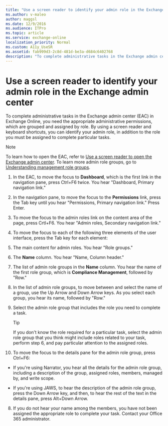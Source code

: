 ```yaml
---
title: "Use a screen reader to identify your admin role in the Exchange admin center"
ms.author: v-maleo
author: maggsl
ms.date: 12/9/2016
ms.audience: ITPro
ms.topic: article
ms.service: exchange-online
localization_priority: Normal
ms.custom: A11y_UseSR
ms.assetid: fab999d3-2c8d-481d-be3a-d684c6402768
description: "To complete administrative tasks in the Exchange admin center (EAC) in Exchange Online, you need the appropriate administrative permissions, which are grouped and assigned by role. By using a screen reader and keyboard shortcuts, you can identify your admin role, in addition to the role you must be assigned to complete particular tasks."
---
```


# Use a screen reader to identify your admin role in the Exchange admin center

To complete administrative tasks in the Exchange admin center (EAC) in Exchange Online, you need the appropriate administrative permissions, which are grouped and assigned by role. By using a screen reader and keyboard shortcuts, you can identify your admin role, in addition to the role you must be assigned to complete particular tasks.
  
> [!NOTE]
> To learn how to open the EAC, refer to [Use a screen reader to open the Exchange admin center](use-screen-reader-to-open-exchange-admin-center.md). To learn more admin role groups, go to [Understanding management role groups](https://go.microsoft.com/fwlink/?LinkId=798789). 
  
1. In the EAC, to move the focus to **Dashboard**, which is the first link in the navigation pane, press Ctrl+F6 twice. You hear "Dashboard, Primary navigation link." 
    
2. In the navigation pane, to move the focus to the **Permissions** link, press the Tab key until you hear "Permissions, Primary navigation link." Press Enter. 
    
3. To move the focus to the admin roles link on the content area of the page, press Crtl+F6. You hear "Admin roles, Secondary navigation link."
    
4. To move the focus to each of the following three elements of the user interface, press the Tab key for each element:
    
1. The main content for admin roles. You hear "Role groups."
    
2. The **Name** column. You hear "Name, Column header." 
    
3. The list of admin role groups in the **Name** column. You hear the name of the first role group, which is **Compliance Management**, followed by "Row." 
    
5. In the list of admin role groups, to move between and select the name of a group, use the Up Arrow and Down Arrow keys. As you select each group, you hear its name, followed by "Row."
    
6. Select the admin role group that includes the role you need to complete a task. 
    
    > [!TIP]
    > If you don't know the role required for a particular task, select the admin role group that you think might include roles related to your task, perform step 6, and pay particular attention to the assigned roles. 
  
7. To move the focus to the details pane for the admin role group, press Ctrl+F6: 
    
  - If you're using Narrator, you hear all the details for the admin role group, including a description of the group, assigned roles, members, managed by, and write scope.
    
  - If you're using JAWS, to hear the description of the admin role group, press the Down Arrow key, and then, to hear the rest of the text in the details pane, press Alt+Down Arrow.
    
8. If you do not hear your name among the members, you have not been assigned the appropriate role to complete your task. Contact your Office 365 administrator.
    

